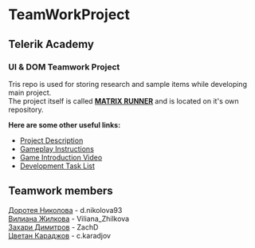# TeamWorkProject
## Telerik Academy
### UI &amp; DOM Teamwork Project

Tris repo is used for storing research and sample items while developing main project.  
The project itself is called [**MATRIX RUNNER**](https://github.com/Team-Eros/MatrixRunner) and is located on it's own repository.

**Here are some other useful links:**  
- [Project Description](https://github.com/Team-Eros/MatrixRunner#introduction)
- [Gameplay Instructions](https://github.com/Team-Eros/MatrixRunner#game-features)
- [Game Introduction Video](https://youtu.be/hilbwnZb820)
- [Development Task List](https://github.com/Team-Eros/MatrixRunner/blob/master/README.md#development-task-list)


## Teamwork members

[Доротея Николова](https://telerikacademy.com/Users/d.nikolova93) - d.nikolova93  
[Вилиана Жилкова](https://telerikacademy.com/Users/Viliana_Zhilkova) - Viliana_Zhilkova  
[Захари Димитров](https://telerikacademy.com/Users/ZachD) - ZachD  
[Цветан Караджов](https://telerikacademy.com/Users/c.karadjov) - c.karadjov  

